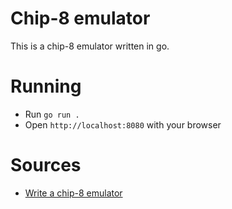 # Chip-8 emulator

This is a chip-8 emulator written in go.

# Running
- Run `go run .`
- Open `http://localhost:8080` with your browser

# Sources
- [Write a chip-8 emulator](https://tobiasvl.github.io/blog/write-a-chip-8-emulator)